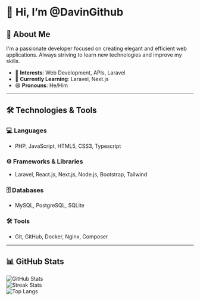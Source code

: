 # 👋 Hi, I’m @DavinGithub  

## 🌟 About Me  

I'm a passionate developer focused on creating elegant and efficient web applications. Always striving to learn new technologies and improve my skills.

- 👀 **Interests**: Web Development, APIs, Laravel  
- 🌱 **Currently Learning**: Laravel, Next.js  
- 😄 **Pronouns**: He/Him  
---

## 🛠️ Technologies & Tools  

### 💻 **Languages**  
- PHP, JavaScript, HTML5, CSS3, Typescript 

### ⚙️ **Frameworks & Libraries**  
- Laravel, React.js, Next.js, Node.js, Bootstrap, Tailwind

### 🗄️ **Databases**  
- MySQL, PostgreSQL, SQLite  

### 🛠️ **Tools**  
- Git, GitHub, Docker, Nginx, Composer  

---

## 📊 GitHub Stats  

![GitHub Stats](https://github-readme-stats.vercel.app/api?username=DavinGithub&show_icons=true&count_private=true&theme=radical)  
![Streak Stats](https://github-readme-streak-stats.herokuapp.com/?user=DavinGithub&theme=radical)  
![Top Langs](https://github-readme-stats.vercel.app/api/top-langs/?username=DavinGithub&layout=compact&langs_count=6&hide=html&theme=radical)  
